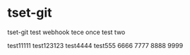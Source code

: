 # tset-git
tset-git
test webhook
tece once
test two

test11111
test123123
test4444
test555
6666
7777
8888
9999
